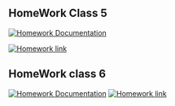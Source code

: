 

## HomeWork Class 5

[![Homework Documentation][Documentation]](class_5_homework/home_work_documentation.md)

[![Homework link][Homelink]](class_5_homework/)

## HomeWork class 6

[![Homework Documentation][Documentation]](class_6_homework/home_work_documentation.md)
[![Homework link][Homelink]](class_6_homework/)




[Documentation]: https://img.shields.io/badge/Homework%20Documentaion-readme-lightgrey
[Homelink]: https://img.shields.io/badge/Homework%20link-folder%20location-red